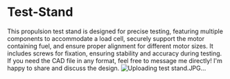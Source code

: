 # Test-Stand
This propulsion test stand is designed for precise testing, featuring multiple components to accommodate a load cell, securely support the motor containing fuel, and ensure proper alignment for different motor sizes. It includes screws for fixation, ensuring stability and accuracy during testing.
If you need the CAD file in any format, feel free to message me directly! I'm happy to share and discuss the design.
![Uploading test stand.JPG…]()
